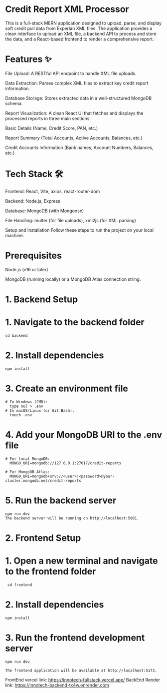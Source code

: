 # Credit Report XML Processor

This is a full-stack MERN application designed to upload, parse, and display soft credit pull data from Experian XML files. The application provides a clean interface to upload an XML file, a backend API to process and store the data, and a React-based frontend to render a comprehensive report.

# Features ✨
File Upload: A RESTful API endpoint to handle XML file uploads.

Data Extraction: Parses complex XML files to extract key credit report information.

Database Storage: Stores extracted data in a well-structured MongoDB schema.

Report Visualization: A clean React UI that fetches and displays the processed reports in three main sections:

Basic Details (Name, Credit Score, PAN, etc.)

Report Summary (Total Accounts, Active Accounts, Balances, etc.)

Credit Accounts Information (Bank names, Account Numbers, Balances, etc.)

# Tech Stack 🛠️
Frontend: React, Vite, axios, react-router-dom

Backend: Node.js, Express

Database: MongoDB (with Mongoose)

File Handling: multer (for file uploads), xml2js (for XML parsing)

Setup and Installation
Follow these steps to run the project on your local machine.

# Prerequisites
Node.js (v16 or later)

MongoDB (running locally) or a MongoDB Atlas connection string.

# 1. Backend Setup
  # 1. Navigate to the backend folder
    cd backend
  
  # 2. Install dependencies
    npm install
  
  # 3. Create an environment file
    # In Windows (CMD):
      type nul > .env
    # In macOS/Linux (or Git Bash):
      touch .env
  
  # 4. Add your MongoDB URI to the .env file
    # For local MongoDB:
      MONGO_URI=mongodb://127.0.0.1:27017/credit-reports
  
    # For MongoDB Atlas:
      MONGO_URI=mongodb+srv://<user>:<password>@your-cluster.mongodb.net/credit-reports
  
  # 5. Run the backend server
    npm run dev
    The backend server will be running on http://localhost:5001.

# 2. Frontend Setup
   # 1. Open a new terminal and navigate to the frontend folder
     cd frontend

  # 2. Install dependencies
    npm install

  # 3. Run the frontend development server
    npm run dev

    The frontend application will be available at http://localhost:5173.

FrontEnd vercel link: https://innotech-fullstack.vercel.app/
BackEnd Render link: https://innotech-backend-tx4w.onrender.com

  
